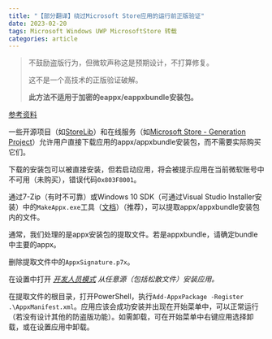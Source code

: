```yaml
---
title: "【部分翻译】绕过Microsoft Store应用的运行前正版验证"
date: 2023-02-20
tags: Microsoft Windows UWP MicrosoftStore 转载
categories: article
---
```


> 不鼓励盗版行为，但微软声称这是预期设计，不打算修复。
>
> 这不是一个高技术的正版验证破解。
>
> **此方法不适用于加密的eappx/eappxbundle安装包。**

[参考资料](https://titleos.dev/bypassing-microsoft-store-licensing/)

<!-- https://4sysops.com/wiki/list-of-ms-settings-uri-commands-to-open-specific-settings-in-windows-10/ -->

一些开源项目（如[StoreLib](https://github.com/StoreDev/StoreLib)）和在线服务（如[Microsoft Store - Generation Project](https://store.rg-adguard.net/)）允许用户直接下载应用的appx/appxbundle安装包，而不需要实际购买它们。

下载的安装包可以被直接安装，但若启动应用，将会被提示应用在当前微软账号中不可用（未购买），错误代码`0x803F8001`。

通过7-Zip（有时不可靠）或Windows 10 SDK（可通过Visual Studio Installer安装）中的`MakeAppx.exe`工具（[文档](https://learn.microsoft.com/en-us/windows/win32/appxpkg/make-appx-package--makeappx-exe-)）（推荐），可以提取appx/appxbundle安装包内的文件。

通常，我们处理的是appx安装包的提取文件。若是appxbundle，请确定bundle中主要的appx。

删除提取文件中的`AppxSignature.p7x`。

在设置中打开 *[开发人员模式](ms-settings:developers) 从任意源（包括松散文件）安装应用。* 

在提取文件的根目录，打开PowerShell，执行`Add-AppxPackage -Register .\AppxManifest.xml`。应用应该会成功安装并出现在开始菜单中，可以正常运行（若没有设计其他的防盗版功能）。如需卸载，可在开始菜单中右键应用选择卸载，或在设置应用中卸载。